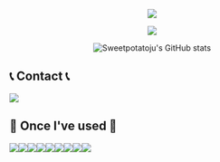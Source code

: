 <p align='center'>
    <img src="https://capsule-render.vercel.app/api?type=waving&color=auto&height=300&section=header&text=Sweetpotoatoju's%20Github&fontSize=60&animation=fadeIn&fontAlignY"/>
</p>

<div align="center">
  <a href="https://hits.seeyoufarm.com">
    <img src="https://hits.seeyoufarm.com/api/count/incr/badge.svg?url=https%3A%2F%2Fgithub.com%2Fsweetpotatoju&count_bg=%23FFC9D7&title_bg=%23555555&icon=gradle.svg&icon_color=%23FFA9C4&title=hits&edge_flat=false" />
  </a>
  
  ![Sweetpotatoju's GitHub stats](https://github-readme-stats.vercel.app/api?username=sweetpotatoju&show_icons=true&theme=transparent)
</div>

## 📞 Contact 📞
<div style="display:flex; flex-direction:row;">
    <a href="mailto:juju31465@gmail.com">
        <img src="https://img.shields.io/badge/Gmail-EA4335?style=for-the-badge&logo=Gmail&logoColor=white"> 
    </a>
</div>

## 🔨 Once I've used 🔨
<div style="display:flex; flex-direction:row;">
    <img src="https://img.shields.io/badge/python-3776AB?style=for-the-badge&logo=python&logoColor=white">
    <img src="https://img.shields.io/badge/Java-007396?style=for-the-badge&logo=Java&logoColor=white"> 
    <br>
    <img src="https://img.shields.io/badge/apache%20tomcat-F8DC75?style=for-the-badge&logo=apachetomcat&logoColor=black">
    <img src="https://img.shields.io/badge/mysql-4479A1?style=for-the-badge&logo=mysql&logoColor=white"> 
    <img src="https://img.shields.io/badge/firebase-FFCA28?style=for-the-badge&logo=firebase&logoColor=white">
    <img src="https://img.shields.io/badge/mariaDB-003545?style=for-the-badge&logo=mariaDB&logoColor=white"> 
    <br>
    <img src="https://img.shields.io/badge/Android%20Studio-3DDC84?style=flat-square&logo=android%20studio&logoColor=white">
    <img src="https://img.shields.io/badge/github-181717?style=for-the-badge&logo=github&logoColor=white">
    <img src="https://img.shields.io/badge/git-F05032?style=for-the-badge&logo=git&logoColor=white">
    <br>
</div><br>
